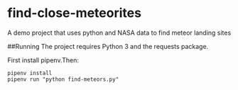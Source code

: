 # find-close-meteorites
A demo project that uses python and NASA data to find meteor landing sites

##Running
The project requires Python 3 and the requests package.

First install pipenv.Then:
```
pipenv install
pipenv run "python find-meteors.py"
```
